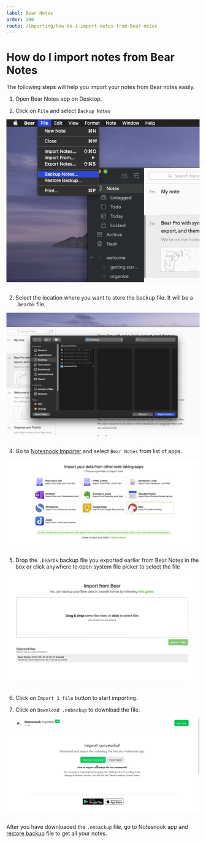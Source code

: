 ```yaml
---
label: Bear Notes
order: 200
route: /importing/how-do-i-import-notes-from-bear-notes
---
```


# How do I import notes from Bear Notes
The following steps will help you import your notes from Bear notes easily.

1. Open Bear Notes app on Desktop.

2. Click on `File` and select `Backup Notes`
<img style="margin-bottom:15px;" src="../static/bear_import_step_1.png" alt="Click on `File` and select `Backup Notes`"/>

2. Select the location where you want to store the backup file. It will be a `.bearbk` file.
<img style="margin-bottom:15px;" src="../static/bear_import_step_2.png" alt="Select the location where you want to store the backup file. It will be a `.bearbk` file."/>

4. Go to [Notesnook Importer](https://importer.notesnook.com) and select `Bear Notes` from list of apps.
<img style="margin-bottom:15px;" src="../static/bearnotes_import_step_3.png" alt="Go to https://importer.notesnook.com and select `Bear Notes` from list of apps."/>

5. Drop the `.bearbk` backup file you exported earlier from Bear Notes in the box or click anywhere to open system file picker to select the file
<img style="margin-bottom:15px;" src="../static/bear_import_step_4.png" alt="Drop the `.bearbk` backup file you exported earlier from Bear Notes in the box or click anywhere to open system file picker to select the file."/>

6. Click on `Import 1 file` button to start importing.

7. Click on `Download .nnbackup` to download the file.
<img style="margin-bottom:15px;" src="../static/plain_text_import_step_3.png" alt="Click on `Download .nnbackup` to download the file."/>

After you have downloaded the `.nnbackup` file, go to Notesnook app and [restore backup](../backup-restore.md) file to get all your notes.




